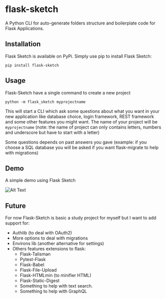 # flask-sketch

A Python CLI for auto-generate folders structure and boilerplate code for Flask Applications.

## Installation

Flask Sketch is available on PyPi. Simply use pip to install Flask Sketch:

```
pip install flask-sketch
```

## Usage

Flask-Sketch have a single command to create a new project

```
python -m flask_sketch myprojectname
```

This will start a CLI which ask some questions about what you want in your new application like database choice, login framework, REST framework and some other features you might want. The name of your project will be `myprojectname` (note: the name of project can only contains letters, numbers and underscore but have to start with a letter)

Some questions depends on past answers you gave (example: if you choose a SQL database you will be asked if you want flask-migrate to help with migrations)

## Demo

A simple demo using Flask Sketch

![Alt Text](docs/assets/sketch-demo.gif)

## Future

For now Flask-Sketch is basic a study project for myself but I want to add support for:

- Authlib (to deal with OAuth2)
- More options to deal with migrations
- Environs lib (another alternative for settings)
- Others features extensions to flask:
    - Flask-Talisman
    - Pytest-Flask
    - Flask-Babel
    - Flask-File-Upload
    - Flask-HTMLmin (to minifier HTML)
    - Flask-Static-Digest
    - Something to help with text search.
    - Something to help with GraphQL
